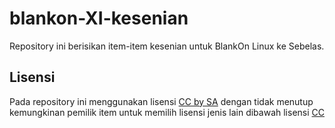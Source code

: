 # blankon-XI-kesenian

Repository ini berisikan item-item kesenian untuk BlankOn Linux ke Sebelas.


## Lisensi
Pada repository ini menggunakan lisensi [CC by SA](https://creativecommons.org/licenses/by-sa/3.0/deed.en) dengan tidak menutup kemungkinan pemilik item untuk memilih lisensi jenis lain dibawah lisensi [CC](https://en.wikipedia.org/wiki/Creative_Commons_license)